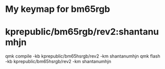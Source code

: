 # My keymap for bm65rgb
# kprepublic/bm65rgb/rev2:shantanumhjn
qmk compile -kb kprepublic/bm65hsrgb/rev2 -km shantanumhjn
qmk flash -kb kprepublic/bm65hsrgb/rev2 -km shantanumhjn
